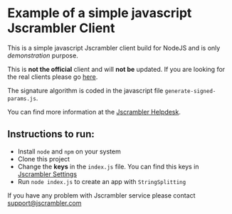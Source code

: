 # Example of a simple javascript Jscrambler Client

This is a simple javascript Jscrambler client build for NodeJS and is only *demonstration* purpose.

This is **not the official** client and will **not be** updated. If you are looking for the real clients please go [here](https://github.com/jscrambler/jscrambler).

The signature algorithm is coded in the javascript file `generate-signed-params.js`. 

You can find more information at the [Jscrambler Helpdesk](https://docs.jscrambler.com/5.2/code-integrity/documentation/api).

## Instructions to run:

* Install `node` and `npm` on your system
* Clone this project
* Change the **keys** in the `index.js` file. You can find this keys in [Jscrambler Settings](https://app.jscrambler.com/settings)
* Run `node index.js` to create an app with `StringSplitting`

If you have any problem with Jscrambler service please contact support@jscrambler.com
